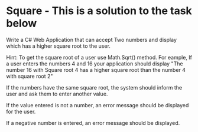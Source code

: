 # Square - This is a solution to the task below

Write a C# Web Application that can accept Two numbers and display which has a higher square root to the user. 

Hint: To get the square root of a user use Math.Sqrt() method. For eample, If a user enters the numbers 4 and 16 your application should display "The number 16 with Square root 4 has a higher square root than the number 4 with square root 2"

If the numbers have the same square root, the system should inform the user and ask them to enter another value. 

If the value entered is not a number, an error message should be displayed for the user.

If a negative number is entered, an error message should be displayed.
